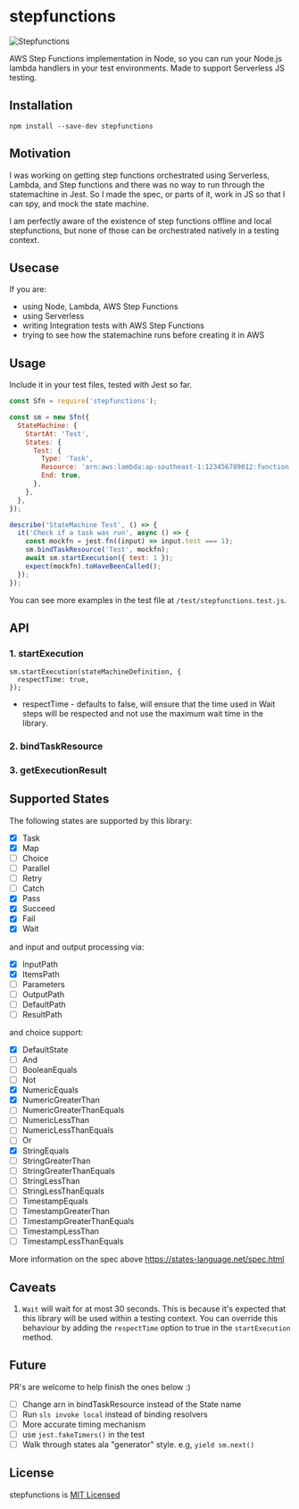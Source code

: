 # stepfunctions

![Stepfunctions](https://github.com/jamoy/stepfunctions/workflows/Stepfunctions/badge.svg)

AWS Step Functions implementation in Node, so you can run your Node.js lambda handlers in your test environments. Made to support Serverless JS testing.

## Installation

```
npm install --save-dev stepfunctions
```

## Motivation

I was working on getting step functions orchestrated using Serverless, Lambda, and Step functions and there was no way to run through the statemachine in Jest. So I made the spec, or parts of it, work in JS so that I can spy, and mock the state machine.

I am perfectly aware of the existence of step functions offline and local stepfunctions, but none of those can be orchestrated natively in a testing context.

## Usecase

If you are:

- using Node, Lambda, AWS Step Functions
- using Serverless
- writing Integration tests with AWS Step Functions
- trying to see how the statemachine runs before creating it in AWS

## Usage

Include it in your test files, tested with Jest so far.

```js
const Sfn = require('stepfunctions');

const sm = new Sfn({
  StateMachine: {
    StartAt: 'Test',
    States: {
      Test: {
        Type: 'Task',
        Resource: 'arn:aws:lambda:ap-southeast-1:123456789012:function:test',
        End: true,
      },
    },
  },
});

describe('StateMachine Test', () => {
  it('Check if a task was run', async () => {
    const mockfn = jest.fn((input) => input.test === 1);
    sm.bindTaskResource('Test', mockfn);
    await sm.startExecution({ test: 1 });
    expect(mockfn).toHaveBeenCalled();
  });
});
```

You can see more examples in the test file at `/test/stepfunctions.test.js`.

## API

### 1. startExecution

```
sm.startExecution(stateMachineDefinition, {
  respectTime: true,
});
```

- respectTime - defaults to false, will ensure that the time used in Wait steps will be respected and not use the maximum
  wait time in the library.

### 2. bindTaskResource

### 3. getExecutionResult

## Supported States

The following states are supported by this library:

- [x] Task
- [x] Map
- [ ] Choice
- [ ] Parallel
- [ ] Retry
- [ ] Catch
- [x] Pass
- [x] Succeed
- [x] Fail
- [x] Wait

and input and output processing via:

- [x] InputPath
- [x] ItemsPath
- [ ] Parameters
- [ ] OutputPath
- [ ] DefaultPath
- [ ] ResultPath

and choice support:

- [x] DefaultState
- [ ] And
- [ ] BooleanEquals
- [ ] Not
- [x] NumericEquals
- [x] NumericGreaterThan
- [ ] NumericGreaterThanEquals
- [ ] NumericLessThan
- [ ] NumericLessThanEquals
- [ ] Or
- [x] StringEquals
- [ ] StringGreaterThan
- [ ] StringGreaterThanEquals
- [ ] StringLessThan
- [ ] StringLessThanEquals
- [ ] TimestampEquals
- [ ] TimestampGreaterThan
- [ ] TimestampGreaterThanEquals
- [ ] TimestampLessThan
- [ ] TimestampLessThanEquals

More information on the spec above https://states-language.net/spec.html

## Caveats

1. `Wait` will wait for at most 30 seconds. This is because it's expected that this library
   will be used within a testing context. You can override this behaviour by adding the `respectTime` option to true in the `startExecution` method.

## Future

PR's are welcome to help finish the ones below :)

- [ ] Change arn in bindTaskResource instead of the State name
- [ ] Run `sls invoke local` instead of binding resolvers
- [ ] More accurate timing mechanism
- [ ] use `jest.fakeTimers()` in the test
- [ ] Walk through states ala "generator" style. e.g, `yield sm.next()`

## License

stepfunctions is [MIT Licensed](LICENSE)
